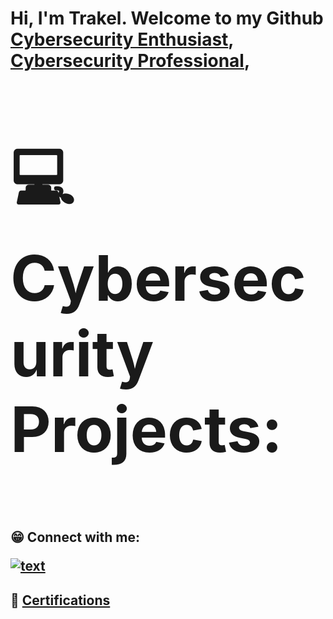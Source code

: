 <h1>Hi, I'm Trakel. Welcome to my Github <br/><a href="https://github.com/TrakelW">Cybersecurity Enthusiast</a>, <a href="inputlinkedin url">Cybersecurity Professional</a>, 

<h2><p style="font-size:100px">&#128187; Cybersecurity Projects:</h2>

<h2>&#128513; Connect with me: 

<p>

[![text](https://img.shields.io/badge/LinkedIn-0077B5?style=for-the-badge&logo=linkedin&logoColor=white)](https://www.linkedin.com/in/trakel-ward-jr) 

    
<h2>&#127881; <a href="https://github.com/TrakelW/Certifications">Certifications</a>


